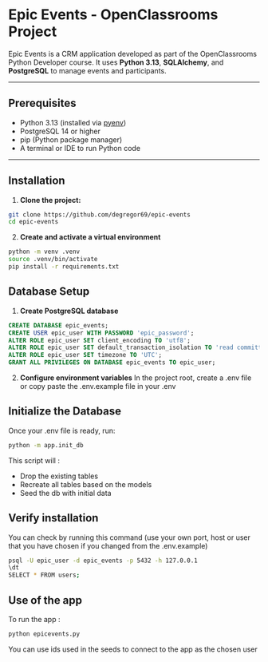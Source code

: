 # Epic Events - OpenClassrooms Project

Epic Events is a CRM application developed as part of the OpenClassrooms Python Developer course. It uses **Python 3.13**, **SQLAlchemy**, and **PostgreSQL** to manage events and participants.

---

## Prerequisites

- Python 3.13 (installed via [pyenv](https://github.com/pyenv/pyenv))
- PostgreSQL 14 or higher
- pip (Python package manager)
- A terminal or IDE to run Python code

---

## Installation

1. **Clone the project:**

```bash
git clone https://github.com/degregor69/epic-events
cd epic-events
```

2. **Create and activate a virtual environment**

```bash
python -m venv .venv
source .venv/bin/activate
pip install -r requirements.txt
```

## Database Setup

1. **Create PostgreSQL database**

```sql
CREATE DATABASE epic_events;
CREATE USER epic_user WITH PASSWORD 'epic_password';
ALTER ROLE epic_user SET client_encoding TO 'utf8';
ALTER ROLE epic_user SET default_transaction_isolation TO 'read committed';
ALTER ROLE epic_user SET timezone TO 'UTC';
GRANT ALL PRIVILEGES ON DATABASE epic_events TO epic_user;
```

2. **Configure environment variables**
   In the project root, create a .env file or copy paste the .env.example file in your .env

## Initialize the Database

Once your .env file is ready, run:

```bash
python -m app.init_db
```

This script will :

- Drop the existing tables
- Recreate all tables based on the models
- Seed the db with initial data

## Verify installation

You can check by running this command (use your own port, host or user that you have chosen if you changed from the .env.example)

```bash
psql -U epic_user -d epic_events -p 5432 -h 127.0.0.1
\dt
SELECT * FROM users;
```

## Use of the app

To run the app :

```bash
python epicevents.py
```

You can use ids used in the seeds to connect to the app as the chosen user
